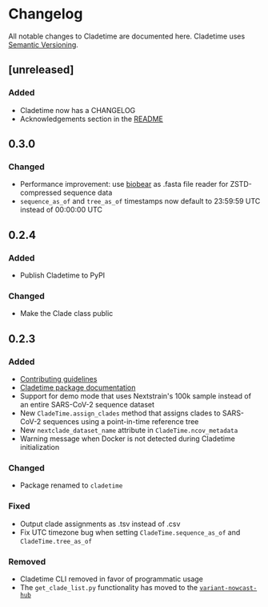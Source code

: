 # Changelog

All notable changes to Cladetime are documented here. Cladetime uses
[Semantic Versioning](https://semver.org/).

## [unreleased]

### Added

- Cladetime now has a CHANGELOG
- Acknowledgements section in the [README](README.md)

## 0.3.0

### Changed

- Performance improvement: use [biobear](https://github.com/wheretrue/biobear) as .fasta file reader for
  ZSTD-compressed sequence data
- `sequence_as_of` and `tree_as_of` timestamps now default to 23:59:59 UTC instead of 00:00:00 UTC

## 0.2.4

### Added

- Publish Cladetime to PyPI

### Changed

- Make the Clade class public

## 0.2.3

### Added

- [Contributing guidelines](CONTRIBUTING.md)
- [Cladetime package documentation](https://cladetime.readthedocs.io/)
- Support for demo mode that uses Nextstrain's 100k sample instead of an entire SARS-CoV-2 sequence dataset
- New `CladeTime.assign_clades` method that assigns clades to SARS-CoV-2 sequences using a point-in-time reference tree
- New `nextclade_dataset_name` attribute in `CladeTime.ncov_metadata`
- Warning message when Docker is not detected during Cladetime initialization

### Changed

- Package renamed to `cladetime`

### Fixed

- Output clade assignments as .tsv instead of .csv
- Fix UTC timezone bug when setting `CladeTime.sequence_as_of` and `CladeTime.tree_as_of`

### Removed

- Cladetime CLI removed in favor of programmatic usage
- The `get_clade_list.py` functionality has moved to the
  [`variant-nowcast-hub`](https://github.com/reichlab/variant-nowcast-hub/blob/main/src/get_clades_to_model.py)